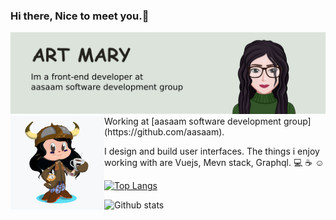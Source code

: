 ### Hi there, Nice to meet you.👋

<!--
**artmarydotir/artmarydotir** is a ✨ _special_ ✨ repository because its `README.md` (this file) appears on your GitHub profile.

Here are some ideas to get you started:

- 🔭 I’m currently working on ...
- 🌱 I’m currently learning ...
- 👯 I’m looking to collaborate on ...
- 🤔 I’m looking for help with ...
- 💬 Ask me about ...
- 📫 How to reach me: ...
- 😄 Pronouns: ...
- ⚡ Fun fact: ...
-->
<img src="https://github.com/artmarydotir/artmarydotir/blob/master/me.png" alt="me">


<img align="left" width="150" height="150" src="https://github.com/artmarydotir/artmarydotir/blob/master/octocat.png">
Working at [aasaam software development group](https://github.com/aasaam).

I design and build user interfaces. The things i enjoy working with are Vuejs, Mevn stack, Graphql.
:computer:  :coffee:  :relaxed:

[![Top Langs](https://github-readme-stats.vercel.app/api/top-langs/?username=artmarydotir)](https://github.com/artmarydotir)


![Github stats](https://github-readme-stats.vercel.app/api?username=artmarydotir)

<!-- ![Metrics](https://metrics.lecoq.io/artmarydotir?template=classic&followup=1&languages=1&pagespeed=1&pagespeed.detailed=false&pagespeed.screenshot=false&config.timezone=Asia%2FTehran) -->
